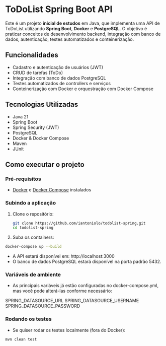 # ToDoList Spring Boot API

Este é um projeto **inicial de estudos** em Java, que implementa uma API de ToDoList utilizando **Spring Boot**, **Docker** e **PostgreSQL**. O objetivo é praticar conceitos de desenvolvimento backend, integração com banco de dados, autenticação, testes automatizados e conteinerização.

## Funcionalidades

- Cadastro e autenticação de usuários (JWT)
- CRUD de tarefas (ToDo)
- Integração com banco de dados PostgreSQL
- Testes automatizados de controllers e serviços
- Conteinerização com Docker e orquestração com Docker Compose

## Tecnologias Utilizadas

- Java 21
- Spring Boot
- Spring Security (JWT)
- PostgreSQL
- Docker & Docker Compose
- Maven
- JUnit

## Como executar o projeto

### Pré-requisitos

- [Docker](https://www.docker.com/get-started) e [Docker Compose](https://docs.docker.com/compose/install/) instalados

### Subindo a aplicação

1. Clone o repositório:

   ```bash
   git clone https://github.com/iantoniolo/todolist-spring.git
   cd todolist-spring
   ```

2. Suba os containers:

  ```bash
  docker-compose up --build
  ```

 - A API estará disponível em: http://localhost:3000
 - O banco de dados PostgreSQL estará disponível na porta padrão 5432.

### Variáveis de ambiente

  - As principais variáveis já estão configuradas no docker-compose.yml, mas você pode alterá-las conforme necessário:

  SPRING_DATASOURCE_URL
  SPRING_DATASOURCE_USERNAME
  SPRING_DATASOURCE_PASSWORD

### Rodando os testes

 - Se quiser rodar os testes localmente (fora do Docker):

  ```bash
  mvn clean test
  ```
